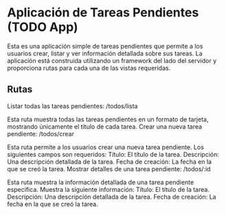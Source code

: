 # Aplicación de Tareas Pendientes (TODO App)
Esta es una aplicación simple de tareas pendientes que permite a los usuarios crear, listar y ver información detallada sobre sus tareas. La aplicación está construida utilizando un framework del lado del servidor y proporciona rutas para cada una de las vistas requeridas.

## Rutas
Listar todas las tareas pendientes: /todos/lista

Esta ruta muestra todas las tareas pendientes en un formato de tarjeta, mostrando únicamente el título de cada tarea.
Crear una nueva tarea pendiente: /todos/crear

Esta ruta permite a los usuarios crear una nueva tarea pendiente. Los siguientes campos son requeridos:
Título: El título de la tarea.
Descripción: Una descripción detallada de la tarea.
Fecha de creación: La fecha en la que se creó la tarea.
Mostrar detalles de una tarea pendiente: /todos/:id

Esta ruta muestra la información detallada de una tarea pendiente específica. Muestra la siguiente información:
Título: El título de la tarea.
Descripción: Una descripción detallada de la tarea.
Fecha de creación: La fecha en la que se creó la tarea.
